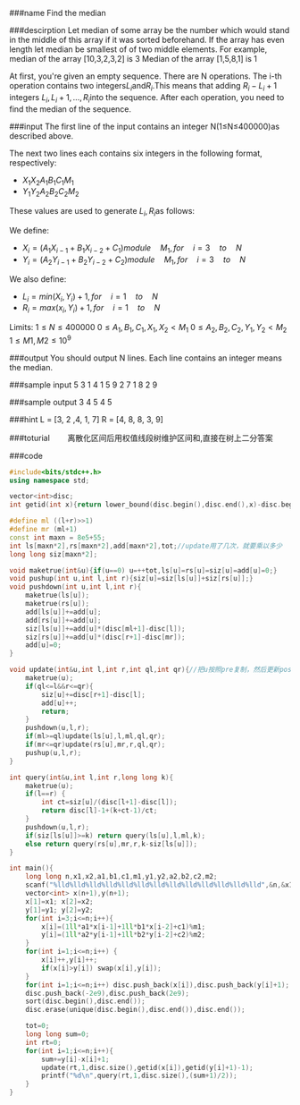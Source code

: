 
###name
Find the median

###descirption
Let median of some array be the number which would stand in the middle of this array if it was sorted beforehand. If the array has even length let median be smallest of of two middle elements. For example, median of the array [10,3,2,3,2] is 3 Median of the array [1,5,8,1] is 1

At first, you're given an empty sequence. There are N operations. The i-th operation contains two integers$L_i$and$R_i$.This means that adding $R_i-L_i+1$ integers $L_i,L_i+1,...,R_i$into the sequence. After each operation, you need to find the median of the sequence.
<!---more-->

###input
The first line of the input contains an integer N(1≤N≤400000)as described above.

The next two lines each contains six integers in the following format, respectively:
- $X_1X_2A_1B_1C_1M_1$
- $Y_1Y_2A_2B_2C_2M_2$

These values are used to generate $L_i,R_i$as follows:

We define:
- $X_i=(A_1X_{i-1}+B_1X_{i-2}+C_1)module\quad  M_1,for\quad  i=3\quad to\quad  N$
- $Y_i=(A_2Y_{i-1}+B_2Y_{i-2}+C_2)module\quad  M_1,for\quad  i=3\quad to\quad  N$

We also define:
- $L_i=min(X_i,Y_i)+1,for\quad  i=1\quad  to\quad  N$
- $R_i=max(x_i,Y_i)+1,for\quad  i=1\quad  to\quad  N$

Limits:
$1≤N≤400000$
$0≤A_1,B_1,C_1,X_1,X_2<M_1$
$0≤A_2,B_2,C_2,Y_1,Y_2<M_2$
$1≤M1,M2≤10^9$

###output
You should output N lines. Each line contains an integer means the median.

###sample input
5
3 1 4 1 5 9
2 7 1 8 2 9

###sample output
3
4
5
4
5

###hint
L = [3, 2 ,4, 1, 7]
R = [4, 8, 8, 3, 9]

###toturial
&emsp;&emsp;离散化区间后用权值线段树维护区间和,直接在树上二分答案

###code
```cpp
#include<bits/stdc++.h>
using namespace std;

vector<int>disc;
int getid(int x){return lower_bound(disc.begin(),disc.end(),x)-disc.begin();}

#define ml ((l+r)>>1)
#define mr (ml+1)
const int maxn = 8e5+55;
int ls[maxn*2],rs[maxn*2],add[maxn*2],tot;//update用了几次，就要乘以多少
long long siz[maxn*2];

void maketrue(int&u){if(u==0) u=++tot,ls[u]=rs[u]=siz[u]=add[u]=0;}
void pushup(int u,int l,int r){siz[u]=siz[ls[u]]+siz[rs[u]];}
void pushdown(int u,int l,int r){
    maketrue(ls[u]);
    maketrue(rs[u]);
    add[ls[u]]+=add[u];
    add[rs[u]]+=add[u];
    siz[ls[u]]+=add[u]*(disc[ml+1]-disc[l]);
    siz[rs[u]]+=add[u]*(disc[r+1]-disc[mr]);
    add[u]=0;
}

void update(int&u,int l,int r,int ql,int qr){//把u按照pre复制，然后更新pos
    maketrue(u);
    if(ql<=l&&r<=qr){
        siz[u]+=disc[r+1]-disc[l];
        add[u]++;
        return;
    }
    pushdown(u,l,r);
    if(ml>=ql)update(ls[u],l,ml,ql,qr);
    if(mr<=qr)update(rs[u],mr,r,ql,qr);
    pushup(u,l,r);
}

int query(int&u,int l,int r,long long k){
    maketrue(u);
    if(l==r) {
        int ct=siz[u]/(disc[l+1]-disc[l]);
        return disc[l]-1+(k+ct-1)/ct;
    }
    pushdown(u,l,r);
    if(siz[ls[u]]>=k) return query(ls[u],l,ml,k);
    else return query(rs[u],mr,r,k-siz[ls[u]]);
}

int main(){
    long long n,x1,x2,a1,b1,c1,m1,y1,y2,a2,b2,c2,m2;
    scanf("%lld%lld%lld%lld%lld%lld%lld%lld%lld%lld%lld%lld%lld",&n,&x1,&x2,&a1,&b1,&c1,&m1,&y1,&y2,&a2,&b2,&c2,&m2);
    vector<int> x(n+1),y(n+1);
    x[1]=x1; x[2]=x2;
    y[1]=y1; y[2]=y2;
    for(int i=3;i<=n;i++){
        x[i]=(1ll*a1*x[i-1]+1ll*b1*x[i-2]+c1)%m1;
        y[i]=(1ll*a2*y[i-1]+1ll*b2*y[i-2]+c2)%m2;
    }
    for(int i=1;i<=n;i++) {
        x[i]++,y[i]++;
        if(x[i]>y[i]) swap(x[i],y[i]);
    }
    for(int i=1;i<=n;i++) disc.push_back(x[i]),disc.push_back(y[i]+1);
    disc.push_back(-2e9),disc.push_back(2e9);
    sort(disc.begin(),disc.end());
    disc.erase(unique(disc.begin(),disc.end()),disc.end());

    tot=0;
    long long sum=0;
    int rt=0;
    for(int i=1;i<=n;i++){
        sum+=y[i]-x[i]+1;
        update(rt,1,disc.size(),getid(x[i]),getid(y[i]+1)-1);
        printf("%d\n",query(rt,1,disc.size(),(sum+1)/2));
    }
}
```





